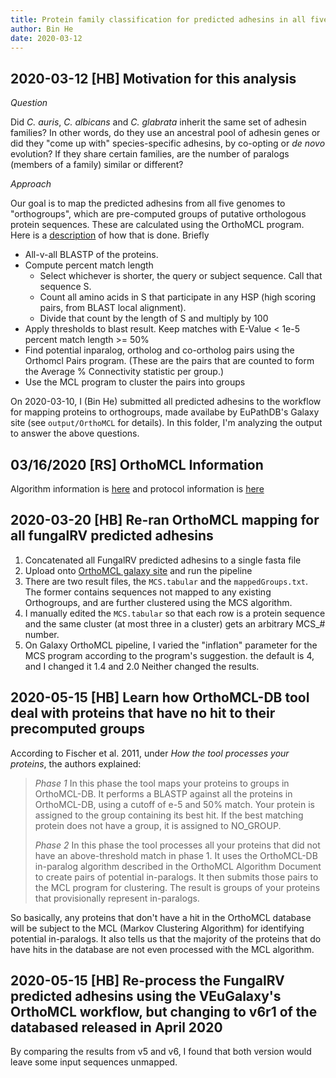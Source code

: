 ```yaml
---
title: Protein family classification for predicted adhesins in all five genomes 
author: Bin He
date: 2020-03-12
---
```


## 2020-03-12 [HB] Motivation for this analysis

_Question_

Did _C. auris_, _C. albicans_ and _C. glabrata_ inherit the same set of adhesin families? In other words, do they use an ancestral pool of adhesin genes or did they "come up with" species-specific adhesins, by co-opting or _de novo_ evolution? If they share certain families, are the number of paralogs (members of a family) similar or different?

_Approach_

Our goal is to map the predicted adhesins from all five genomes to "orthogroups", which are pre-computed groups of putative orthologous protein sequences. These are calculated using the OrthoMCL program. Here is a [description](https://orthomcl.org/orthomcl/about.do#background) of how that is done. Briefly

- All-v-all BLASTP of the proteins.
- Compute percent match length
    - Select whichever is shorter, the query or subject sequence. Call that sequence S.
    - Count all amino acids in S that participate in any HSP (high scoring pairs, from BLAST local alignment).
    - Divide that count by the length of S and multiply by 100
- Apply thresholds to blast result. Keep matches with E-Value \< 1e-5 percent match length \>= 50%
- Find potential inparalog, ortholog and co-ortholog pairs using the Orthomcl Pairs program. (These are the pairs that are counted to form the Average % Connectivity statistic per group.)
- Use the MCL program to cluster the pairs into groups

On 2020-03-10, I (Bin He) submitted all predicted adhesins to the workflow for mapping proteins to orthogroups, made availabe by EuPathDB's Galaxy site (see `output/OrthoMCL` for details). In this folder, I'm analyzing the output to answer the above questions.


## 03/16/2020 [RS] OrthoMCL Information

Algorithm information is [here](https://docs.google.com/document/d/1RB-SqCjBmcpNq-YbOYdFxotHGuU7RK_wqxqDAMjyP_w/pub) and protocol information is [here](https://currentprotocols.onlinelibrary.wiley.com/doi/full/10.1002/0471250953.bi0612s35)

## 2020-03-20 [HB] Re-ran OrthoMCL mapping for all fungalRV predicted adhesins

1. Concatenated all FungalRV predicted adhesins to a single fasta file
1. Upload onto [OrthoMCL galaxy site](https://eupathdb.globusgenomics.org/) and run the pipeline
1. There are two result files, the `MCS.tabular` and the `mappedGroups.txt`. The former contains sequences not mapped to any existing Orthogroups, and are further clustered using the MCS algorithm.
1. I manually edited the `MCS.tabular` so that each row is a protein sequence and the same cluster (at most three in a cluster) gets an arbitrary MCS_# number.
1. On Galaxy OrthoMCL pipeline, I varied the "inflation" parameter for the MCS program according to the program's suggestion. the default is 4, and I changed it 1.4 and 2.0  Neither changed the results.

## 2020-05-15 [HB] Learn how OrthoMCL-DB tool deal with proteins that have no hit to their precomputed groups
According to Fischer et al. 2011, under _How the tool processes your proteins_, the authors explained:

> _Phase 1_
> In this phase the tool maps your proteins to groups in OrthoMCL-DB. It performs a BLASTP against all the proteins in OrthoMCL-DB, using a cutoff of e-5 and 50% match. Your protein is assigned to the group containing its best hit. If the best matching protein does not have a group, it is assigned to NO_GROUP.
>
> _Phase 2_
> In this phase the tool processes all your proteins that did not have an above-threshold match in phase 1. It uses the OrthoMCL-DB in-paralog algorithm described in the OrthoMCL Algorithm Document to create pairs of potential in-paralogs. It then submits those pairs to the MCL program for clustering. The result is groups of your proteins that provisionally represent in-paralogs.

So basically, any proteins that don't have a hit in the OrthoMCL database will be subject to the MCL (Markov Clustering Algorithm) for identifying potential in-paralogs. It also tells us that the majority of the proteins that do have hits in the database are not even processed with the MCL algorithm.

## 2020-05-15 [HB] Re-process the FungalRV predicted adhesins using the VEuGalaxy's OrthoMCL workflow, but changing to v6r1 of the databased released in April 2020
By comparing the results from v5 and v6, I found that both version would leave some input sequences unmapped.
